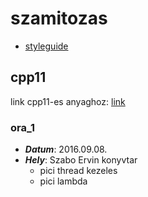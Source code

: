 # szamitozas
  -	[styleguide](https://google.github.io/styleguide/cppguide.html)
## cpp11
  link cpp11-es anyaghoz: [link](https://drive.google.com/file/d/0BwcUw_N7dnN3N0w2RVpFcTl3a2c/view?usp=sharing)
### ora_1
- ***Datum***: 2016.09.08.
- ***Hely***: Szabo Ervin konyvtar
  - pici thread kezeles
  - pici lambda 
  

